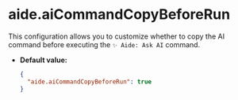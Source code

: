# aide.aiCommandCopyBeforeRun

This configuration allows you to customize whether to copy the AI command before executing the `✨ Aide: Ask AI` command.

- **Default value:**

  ```json
  {
    "aide.aiCommandCopyBeforeRun": true
  }
  ```
